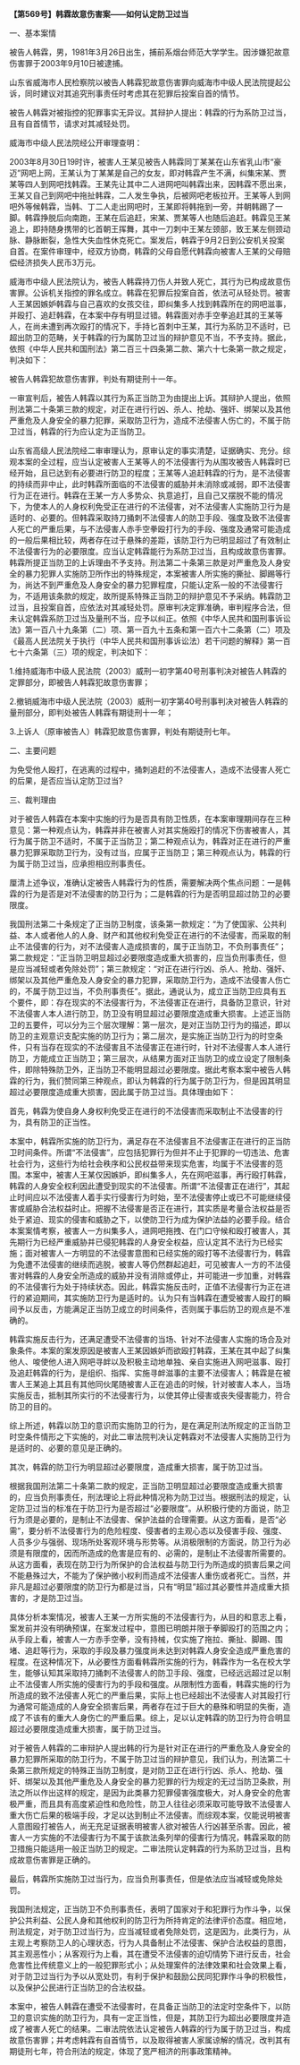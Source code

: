 **【第569号】韩霖故意伤害案——如何认定防卫过当**

一、基本案情

被告人韩霖，男，1981年3月26日出生，捕前系烟台师范大学学生。因涉嫌犯故意伤害罪于2003年9月10日被逮捕。

山东省威海市人民检察院以被告人韩霖犯故意伤害罪向威海市中级人民法院提起公诉，同时建议对其追究刑事责任时考虑其在犯罪后投案自首的情节。

被告人韩霖对被指控的犯罪事实无异议。其辩护人提出：韩霖的行为系防卫过当，且有自首情节，请求对其减轻处罚。

威海市中级人民法院经公开审理查明：

2003年8月30日19时许，被害人王某见被告人韩霖同丁某某在山东省乳山市“豪迈”网吧上网，王某认为丁某某是自己的女友，即对韩霖产生不满，纠集宋某、贾某等四人到网吧找韩霖。王某先让其中二人进网吧叫韩霖出来，因韩霖不愿出来，王某又自己到网吧中拖扯韩霖，二人发生争执，后被网吧老板拉开。王某等人到网吧外等候韩霖，当韩、丁二人走出网吧时，王某即将韩拖到一旁，并朝韩踢了一脚。韩霖挣脱后向南跑，王某在后追赶，宋某、贾某等人也随后追赶。韩霖见王某追上，即持随身携带的匕首朝王挥舞，其中一刀刺中王某左颈部，致王某左侧颈动脉、静脉断裂，急性大失血性休克死亡。案发后，韩霖于9月2日到公安机关投案自首。在案件审理中，经双方协商，韩霖的父母自愿代韩霖向被害人王某的父母赔偿经济损失人民币3万元。

威海市中级人民法院认为，被告人韩霖持刀伤人并致人死亡，其行为已构成故意伤害罪。公诉机关指控的罪名成立。韩霖在犯罪后投案自首，依法可从轻处罚。被害人王某因嫉妒韩霖与自己喜欢的女孩交往，即纠集多人找到韩霖所在的网吧滋事，并殴打、追赶韩霖，在本案中存有明显过错。韩霖面对赤手空拳追赶其的王某等人，在尚未遭到再次殴打的情况下，手持匕首刺中王某，其行为系防卫不适时，已超出防卫的范畴，关于韩霖的行为属防卫过当的辩护意见不当，不予支持。据此，依照《中华人民共和国刑法》第二百三十四条第二款、第六十七条第一款之规定，判决如下：

被告人韩霖犯故意伤害罪，判处有期徒刑十一年。

一审宣判后，被告人韩霖以其行为系正当防卫为由提出上诉。其辩护人提出，依照刑法第二十条第三款的规定，对正在进行行凶、杀人、抢劫、强奸、绑架以及其他严重危及人身安全的暴力犯罪，采取防卫行为，造成不法侵害人伤亡的，不属于防卫过当，韩霖的行为应认定为正当防卫。

山东省高级人民法院经二审审理认为，原审认定的事实清楚，证据确实、充分。综观本案的全过程，应当认定被害人王某等人的不法侵害行为从围攻被告人韩霖时已经开始，且已达到有必要进行防卫的程度；王某等人追赶韩霖的行为，是不法侵害的持续而非中止，此时韩霖所面临的不法侵害的威胁并未消除或减弱，即不法侵害行为正在进行。韩霖在王某一方人多势众、执意追打，且自己又摆脱不能的情况下，为使本人的人身权利免受正在进行的不法侵害，对不法侵害人实施防卫行为是适时的、必要的。但韩霖采取持刀捅刺不法侵害人的防卫手段、强度及致不法侵害人死亡的严重后果，与不法侵害人赤手空拳殴打行为的手段、强度及通常可能造成的一般后果相比较，两者存在过于悬殊的差距，该防卫行为已明显超过了有效制止不法侵害行为的必要限度。应当认定韩霖能行为系防卫过当，且构成故意伤害罪。韩霖所提正当防卫的上诉理由不予支持。刑法第二十条第三款是对严重危及人身安全的暴力犯罪人实施防卫所作出的特殊规定，本案被害人所实施的撕扯、脚踢等行为，尚达不到严重危及人身安全的暴力犯罪程度，只能认定系一般的不法侵害行为，不适用该条款的规定，故所提系特殊正当防卫的辩护意见不予采纳。韩霖防卫过当，且投案自首，应依法对其减轻处罚。原审判决定罪准确，审判程序合法，但未认定韩霖系防卫过当及量刑不当，应予以纠正。依照《中华人民共和国刑事诉讼法》第一百八十九条第（二）项、第一百九十五条和第一百六十二条第（二）项及《最高人民法院关于执行（中华人民共和国刑事诉讼法）若干问题的解释》第一百七十六条第（三）项的规定，判决如下：

1.维持威海市中级人民法院（2003）威刑一初字第40号刑事判决对被告人韩霖的定罪部分，即被告人韩霖犯故意伤害罪；

2.撤销威海市中级人民法院（2003）威刑一初字第40号刑事判决对被告人韩霖的量刑部分，即判处被告人韩霖有期徒刑十一年；

3.上诉人（原审被告人）韩霖犯故意伤害罪，判处有期徒刑七年。

二、主要问题

为免受他人殴打，在逃离的过程中，捅刺追赶的不法侵害人，造成不法侵害人死亡的后果，是否应当认定防卫过当?

三、裁判理由

对于被告人韩霖在本案中实施的行为是否具有防卫性质，在本案审理期间存在三种意见：第一种观点认为，韩霖并非在被害人对其实施殴打的情况下伤害被害人，其行为属于防卫不适时，不属于正当防卫；第二种观点认为，韩霖对正在进行的严重暴力犯罪采取防卫行为，没有过当，应属于正当防卫；第三种观点认为，韩霖的行为属于防卫过当，应承担相应刑事责任。

厘清上述争议，准确认定被告人韩霖行为的性质，需要解决两个焦点问题：一是韩霖的行为是否是对不法侵害的防卫行为；二是韩霖的行为是否明显超过防卫的必要限度。

我国刑法第二十条规定了正当防卫制度，该条第一款规定：“为了使国家、公共利益、本人或者他人的人身、财产和其他权利免受正在进行的不法侵害，而采取的制止不法侵害的行为，对不法侵害人造成损害的，属于正当防卫，不负刑事责任”；第二款规定：“正当防卫明显超过必要限度造成重大损害的，应当负刑事责任，但是应当减轻或者免除处罚”；第三款规定：“对正在进行行凶、杀人、抢劫、强奸、绑架以及其他严重危及人身安全的暴力犯罪，采取防卫行为，造成不法侵害人伤亡的，不属于防卫过当，不负刑事责任”。据此，通说认为，成立正当防卫应具有五个要件，即：存在现实的不法侵害行为，不法侵害正在进行，具备防卫意识，针对不法侵害人本人进行防卫，防卫没有明显超过必要限度造成重大损害。上述正当防卫的五要件，可以分为三个层次理解：第一层次，是对正当防卫行为的描述，即以防卫的主观意识支配实施的防卫行为；第二层次，是实施正当防卫行为的时空条件，只有当存在现实的不法侵害且不法侵害正在进行时，针对不法侵害人本人进行防卫，方能成立正当防卫；第三层次，从结果方面对正当防卫的成立设定了限制条件，即除特殊防卫外，正当防卫不能明显超过必要限度。据此考察本案中被告人韩霖的行为，我们赞同第三种观点，即认为韩霖的行为属于防卫行为，但是因其明显超过必要限度造成重大损害，因此属于防卫过当。具体理由如下：

首先，韩霖为使自身人身权利免受正在进行的不法侵害而采取制止不法侵害的行为，具有防卫的正当性。

本案中，韩霖所实施的防卫行为，满足存在不法侵害且不法侵害正在进行的正当防卫时间条件。所谓“不法侵害”，应包括犯罪行为但并不止于犯罪的一切违法、危害社会行为，这些行为给社会秩序和公民权益带来现实危害，均属于不法侵害的范围。本案中，被害人王某仅因嫉妒，即纠集多人，先在网吧滋事，再行殴打韩霖，韩霖的人身安全权利因此遭受到现实的不法侵害。所谓“不法侵害正在进行”，其起止时间应以不法侵害人着手实行侵害行为时始，至不法侵害停止或已不可能继续侵害或威胁合法权益时止。把握不法侵害是否正在进行，其实质是考量合法权益是否处于紧迫、现实的侵害和威胁之下，以使防卫行为成为保护法益的必要手段。结合本案案情考察，被害人一方纠集多人，进网吧拖拽、在门口守候和殴打被害人，其先期行为已经严重威胁并已侵犯韩霖的人身安全权益，应认定其不法行为已经实施；面对被害人一方明显的不法侵害意图和已经实施的殴打等不法侵害行为，韩霖为免遭不法侵害的继续而逃脱，被害人等仍然群起追赶，可见被害人一方的不法侵害对韩霖的人身安全所造成的威胁并没有消除或停止，并可能进一步加重，对韩霖的不法侵害行为处于持续状态。因此，韩霖实施反击时，正值不法侵害行为正在进行的紧迫期间，其实施防卫行为是适时的。认为只有当韩霖在遭受被害人殴打的瞬间予以反击，方能满足正当防卫成立的时间条件，否则属于事后防卫的观点是不准确的。

韩霖实施反击行为，还满足遭受不法侵害的当场、针对不法侵害人实施的场合及对象条件。本案的案发原因是被害人王某因嫉妒而欲殴打韩霖，王某在其中起了纠集他人、唆使他人进入网吧寻衅以及积极主动地单独、亲自实施进入网吧滋事、殴打及追赶韩霖的行为，是组织、指挥、实施寻衅滋事的主要不法侵害人；韩霖是在被害人王某追上其且有其他同伙尾随被害人正在追击的时候，针对被害人本人，当场实施反击，抵制其所实行的不法侵害行为，以使其停止侵害或丧失侵害能力，符合防卫的目的。

综上所述，韩霖以防卫的意识而实施防卫的行为，是在满足刑法所规定的正当防卫时空条件情形之下实施的，对此二审法院判决认定韩霖对不法侵害人实施防卫行为是适时的、必要的意见是正确的。

其次，韩霖的防卫行为明显超过必要限度，造成重大损害，属于防卫过当。

根据我国刑法第二十条第二款的规定，正当防卫明显超过必要限度造成重大损害的，应当负刑事责任，刑法理论上将此种情况称为防卫过当。根据刑法的规定，认定防卫过当的标准在于防卫行为是否超过“必要限度”。从积极行使的方面说，防卫行为须是必要的，是制止不法侵害、保护法益的合理需要。从这方面看，是否“必需”，要分析不法侵害行为的危险程度、侵害者的主观心态以及侵害手段、强度、人员多少与强弱、现场所处客观环境与形势等。从消极限制的方面说，防卫行为必须是有限度的，因而所造成的危害是应有的、必需的，是制止不法侵害所需要的。从这方面看，表现在防卫行为所保护的合法权益与防卫行为所造成的损害后果之间不能悬殊过大，不能为了保护微小权利而造成不法侵害人重伤或者死亡。当然，并非凡是超过必要限度的防卫行为都是过当，只有“明显”超过其必要性并造成重大损害的，才是防卫过当。

具体分析本案情况，被害人王某一方所实施的不法侵害行为，从目的和意志上看，案发前并没有明确预谋，在案发过程中，意图已明朗并限于拳脚殴打的范围之内；从手段上看，被害人一方赤手空拳，没有持械，仅实施了拖拉、撕扯、脚踢、围堵、追赶等行为，采取的手段及暴力强度尚未达到对韩霖人身安全造成严重危害的程度。在这种情况下，从必要性方面看韩霖所实施的行为，韩霖作为一名在校大学生，能够认知其采取持刀捅刺不法侵害人的防卫手段、强度，已经远远超过足以制止不法侵害人所实施的侵害行为的手段和强度。从限制性方面看，韩霖实施的行为所造成的致不法侵害人死亡的严重后果，实际上也已经超出不法侵害人对其殴打行为通常可能造成的人身安全损害后果，两者存在过于巨大的悬殊和明显的失衡，造成了不该有的重大人身伤亡的严重后果。综上，足以认定韩霖的防卫行为符合明显超过必要限度造成重大损害，属于防卫过当。

对于被告人韩霖的二审辩护人提出韩的行为是针对正在进行的严重危及人身安全的暴力犯罪所采取的防卫行为，不属于防卫过当的辩护意见，我们认为，刑法第二十条第三款所规定的特殊正当防卫制度，是对防卫正在进行行凶、杀人、抢劫、强奸、绑架以及其他严重危及人身安全的暴力犯罪的行为规定的无过当防卫条款，刑法之所以作出这样的规定，是因为此类暴力犯罪侵害强度极大，对人身安全的危害极严重，而且具有高度紧迫性和危险性，防卫人往往必须采取可能导致不法侵害人重大伤亡后果的极端手段，才足以达到制止不法侵害。而综观本案，仅能说明被害人意图殴打被告人，尚无充足证据表明被害人欲对被告人行凶甚至杀害。因此，被害人一方实施的不法侵害行为不属于该款法条列举的侵害行为情况，韩霖采取的防卫措施只能适用一般正当防卫的规定。二审法院认定韩霖的行为系防卫过当，且构成故意伤害罪是正确的。

最后，韩霖所实施防卫过当行为，应当负刑事责任，但是依法应当减轻或免除处罚。

我国刑法规定，正当防卫不负刑事责任，表明了国家对于和犯罪行为作斗争，以保护公共利益、公民人身和其他权利的防卫行为所持肯定的法律评价态度。相应地，刑法规定，对于防卫过当行为，应当减轻或者免除处罚，这是因为，此类行为，从主观上考察防卫人的心理状态，行为人具备制止不法侵害、保护合法权益的意图，其主观恶性小；从客观行为上看，其在遭受不法侵害的迫切情势下进行反击，社会危害性比传统意义上的一般犯罪形式小；从处理案件的法律效果和社会效果上看，对于防卫过当行为予以从宽处罚，有利于保护和鼓励公民同犯罪作斗争的积极性，以及保护公民进行正当防卫的合法权益。

本案中，被告人韩霖在遭受不法侵害时，在具备正当防卫的法定时空条件下，以防卫的意识实施的防卫行为，具有一定正当性，但是，其防卫行为超出必要限度并造成了被害人死亡的结果。二审法院依法认定被告人韩霖的行为属于防卫过当，构成故意伤害罪；并考虑韩霖有自首情节，以及取得被害人家属谅解的情况，改判其有期徒刑七年，符合刑法的规定，体现了宽严相济的刑事政策精神。